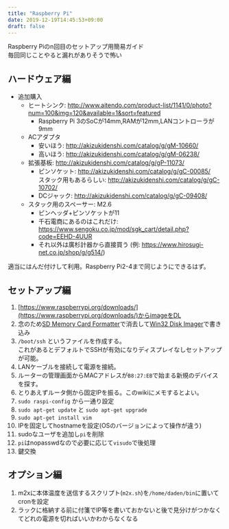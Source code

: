 ```yaml
---
title: "Raspberry Pi"
date: 2019-12-19T14:45:53+09:00
draft: false
---
```


Raspberry Piのn回目のセットアップ用簡易ガイド  
毎回同じことやると漏れがありそうで怖い

## ハードウェア編
* 追加購入
    * ヒートシンク: http://www.aitendo.com/product-list/1141/0/photo?num=100&img=120&available=1&sort=featured  
        * Raspberry Pi 3のSoCが14mm,RAMが12mm,LANコントローラが9mm
    * ACアダプタ  
        * 安いほう: http://akizukidenshi.com/catalog/g/gM-10660/
        * 高いほう: http://akizukidenshi.com/catalog/g/gM-06238/
    * 拡張基板: http://akizukidenshi.com/catalog/g/gP-11073/
        * ピンソケット: http://akizukidenshi.com/catalog/g/gC-00085/  
        スタック用もあるらしい: http://akizukidenshi.com/catalog/g/gC-10702/
        * DCジャック: http://akizukidenshi.com/catalog/g/gC-09408/
    * スタック用のスペーサー: M2.6
        * ピンヘッダ+ピンソケットが11
        * 千石電商にあるのはこれだけ: https://www.sengoku.co.jp/mod/sgk_cart/detail.php?code=EEHD-4UUR
        * それ以外は廣杉計器から直接買う (例: https://www.hirosugi-net.co.jp/shop/g/g514/)

適当にはんだ付けして利用。Raspberry Pi2-4まで同じようにできるはず。

## セットアップ編
1. [https://www.raspberrypi.org/downloads/](https://www.raspberrypi.org/downloads/)からimageをDL
1. 念のため[SD Memory Card Formatter](https://www.sdcard.org/jp/downloads/formatter/)で消去して[Win32 Disk Imager](https://sourceforge.net/projects/win32diskimager/)で書き込み
1. `/boot/ssh` というファイルを作成する。  
これがあるとデフォルトでSSHが有効になりディスプレイなしセットアップが可能。
1. LANケーブルを接続して電源を接続。
1. ルーターの管理画面からMACアドレスが`B8:27:EB`で始まる新規のデバイスを探す。
1. とりあえずルータ側から固定IPを振る。このwikiにメモするとよい。
1. `sudo raspi-config` から一通り設定
1. `sudo apt-get update` と `sudo apt-get upgrade`
1. `sudo apt-get install vim`
1. IPを固定してhostnameを設定(OSのバージョンによって操作が違う)
1. sudoなユーザを追加し`pi`を削除
1. `pi`はnopasswdなので必要に応じて`visudo`で後処理
1. 鍵交換

## オプション編
1. m2xに本体温度を送信するスクリプト(`m2x.sh`)を`/home/daden/bin`に置いてcronを設定
1. ラックに格納する前に付箋でIP等を書いておかないと後で見分けがつかなくてどれの電源を切ればいいかわからなくなる
